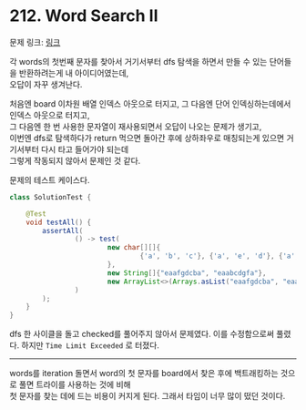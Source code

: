 
# 212. Word Search II

문제 링크: [링크](https://leetcode.com/problems/word-search-ii/description/)

각 words의 첫번째 문자를 찾아서 거기서부터 dfs 탐색을 하면서 만들 수 있는 단어들을 반환하려는게 내 아이디어였는데,   
오답이 자꾸 생겨난다. 

처음엔 board 이차원 배열 인덱스 아웃으로 터지고, 그 다음엔 단어 인덱싱하는데에서 인덱스 아웃으로 터지고,  
그 다음엔 한 번 사용한 문자열이 재사용되면서 오답이 나오는 문제가 생기고,  
이번엔 dfs로 탐색하다가 return 먹으면 돌아간 후에 상하좌우로 매칭되는게 있으면 거기서부터 다시 타고 들어가야 되는데  
그렇게 작동되지 않아서 문제인 것 같다.

문제의 테스트 케이스다.

```java
class SolutionTest {

    @Test
    void testAll() {
        assertAll(
                () -> test(
                        new char[][]{
                                {'a', 'b', 'c'}, {'a', 'e', 'd'}, {'a', 'f', 'g'}
                        },
                        new String[]{"eaafgdcba", "eaabcdgfa"},
                        new ArrayList<>(Arrays.asList("eaafgdcba", "eaabcdgfa"))
                )
        );
    }
}
```

dfs 한 사이클을 돌고 checked를 풀어주지 않아서 문제였다. 이를 수정함으로써 풀렸다.
하지만 `Time Limit Exceeded` 로 터졌다. 

---

words를 iteration 돌면서 word의 첫 문자를 board에서 찾은 후에 백트래킹하는 것으로 풀면 트라이를 사용하는 것에 비해  
첫 문자를 찾는 데에 드는 비용이 커지게 된다. 그래서 타임이 너무 많이 떴던 것이다.

